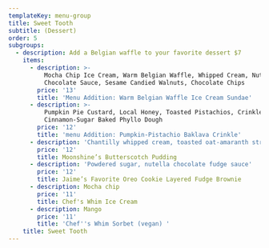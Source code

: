 ```yaml
---
templateKey: menu-group
title: Sweet Tooth
subtitle: (Dessert)
order: 5
subgroups:
  - description: Add a Belgian waffle to your favorite dessert $7
    items:
      - description: >-
          Mocha Chip Ice Cream, Warm Belgian Waffle, Whipped Cream, Nutella
          Chocolate Sauce, Sesame Candied Walnuts, Chocolate Chips
        price: '13'
        title: 'Menu Addition: Warm Belgian Waffle Ice Cream Sundae'
      - description: >-
          Pumpkin Pie Custard, Local Honey, Toasted Pistachios, Crinkled
          Cinnamon-Sugar Baked Phyllo Dough  
        price: '12'
        title: 'menu Addition: Pumpkin-Pistachio Baklava Crinkle'
      - description: 'Chantilly whipped cream, toasted oat-amaranth streusel'
        price: '12'
        title: Moonshine’s Butterscotch Pudding
      - description: 'Powdered sugar, nutella chocolate fudge sauce'
        price: '12'
        title: Jaime’s Favorite Oreo Cookie Layered Fudge Brownie
      - description: Mocha chip
        price: '11'
        title: Chef's Whim Ice Cream
      - description: Mango
        price: '11'
        title: 'Chef''s Whim Sorbet (vegan) '
    title: Sweet Tooth
---
```


